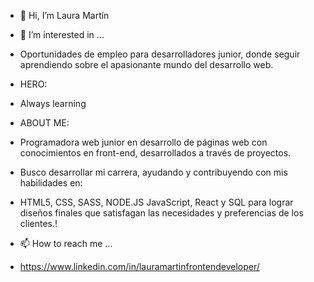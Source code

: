 - 👋 Hi, I’m Laura Martín
- 👀 I’m interested in ...
- Oportunidades de empleo para desarrolladores junior, donde seguir aprendiendo sobre el apasionante mundo del desarrollo web.
- HERO:
- Always learning
- ABOUT ME:
- Programadora web junior en desarrollo de páginas web con conocimientos en front-end, desarrollados a través de proyectos. 
- Busco desarrollar mi carrera, ayudando y contribuyendo con mis habilidades en:
-  HTML5, CSS, SASS, NODE.JS JavaScript, React y SQL para lograr diseños finales que satisfagan las necesidades y preferencias de los clientes.!

- 📫 How to reach me ...
- https://www.linkedin.com/in/lauramartinfrontendeveloper/

<!---<img width="372" alt="Captura de pantalla 2022-09-21 a las 16 39 18" src="https://user-images.githubusercontent.com/106525823/191534330-86830562-f373-4889-aeca-9629f382eecb.png">

.
--->
